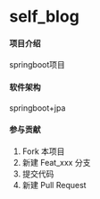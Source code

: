 # self_blog

#### 项目介绍
springboot项目

#### 软件架构
springboot+jpa


#### 参与贡献

1. Fork 本项目
2. 新建 Feat_xxx 分支
3. 提交代码
4. 新建 Pull Request
